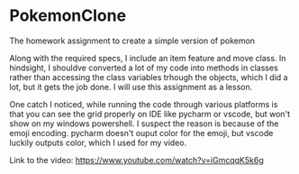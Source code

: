 # PokemonClone
The homework assignment to create a simple version of pokemon

Along with the required specs, I include an item feature and move class.
In hindsight, I shouldve converted a lot of my code into methods in classes rather than accessing the class variables trhough the objects, which I did a lot, but it gets the job done. I will use this assignment as a lesson. 

One catch I noticed, while running the code through various platforms is that you can see the grid properly on IDE like pycharm or vscode, but won't show on my windows powershell. I suspect the reason is because of the emoji encoding. pycharm doesn't ouput color for the emoji, but vscode luckily outputs color, which I used for my video.

Link to the video: 
https://www.youtube.com/watch?v=iGmcqqK5k6g
